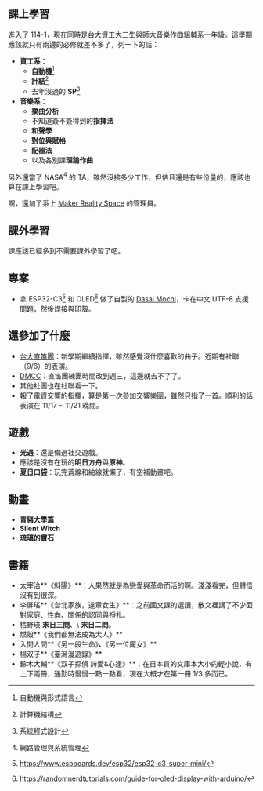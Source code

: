 ## 課上學習

進入了 114-1，現在同時是台大資工大三生與師大音樂作曲組輔系一年級。這學期應該就只有兩邊的必修就差不多了，列一下的話：

- **資工系**：
    - **自動機**[^1]
    - **計結**[^2]
    - 去年沒過的 **SP**[^3]
- **音樂系**：
    - **樂曲分析**
    - 不知道簽不簽得到的**指揮法**
    - **和聲學**
    - **對位與賦格**
    - **配器法**
    - 以及各別課**理論作曲**

另外還當了 NASA[^4] 的 TA，雖然沒接多少工作，但估且還是有些份量的，應該也算在課上學習吧。

啊，還加了系上 [Maker Reality Space](https://www.facebook.com/profile.php?id=61553921554669) 的管理員。

## 課外學習

課應該已經多到不需要課外學習了吧。

## 專案

- 拿 ESP32-C3[^5] 和 OLED[^6] 做了自製的 [Dasai Mochi](https://themochi.huykhong.com/)，卡在中文 UTF-8 支援問題，然後焊接與印殼。

## 還參加了什麼

- [台大直笛團](https://www.facebook.com/nturecorderorchestra)：新學期繼續指揮，雖然感覺沒什麼喜歡的曲子。近期有社聯（9/6）的表演。
- [DMCC](https://www.facebook.com/NTUDigitalMusic)：直笛團練團時間改到週三，這邊就去不了了。
- 其他社團也在社聯看一下。
- 報了電資交響的指揮，算是第一次參加交響樂團，雖然只指了一首。順利的話表演在 11/17 ~ 11/21 晚間。

## 遊戲

- **光遇**：還是備選社交遊戲。
- 應該是沒有在玩的**明日方舟**與**原神**。
- **夏日口袋**：玩完蒼線和紬線就懶了，有空補動畫吧。

## 動畫

- **青豬大學篇**
- **Silent Witch**
- **琉璃的寶石**

## 書籍

- 太宰治**《斜陽》**：人果然就是為戀愛與革命而活的啊。淺淺看完，但體悟沒有到很深。
- 李屏瑤**《台北家族，違章女生》**：之前國文課的選讀，散文裡講了不少面對家庭、性向、關係的認同與掙扎。
- 枯野瑛 **末日三問**、\ **末日二問**。
- 燃殼**《我們都無法成為大人》**
- 入間人間**《另一段生命》**、**《另一位魔女》**
- 楊双子**《臺灣漫遊錄》**
- 鈴木大輔**《双子探偵 詩愛&心逢》**：在日本買的文庫本大小的輕小說，有上下兩冊，通勤時慢慢一點一點看，現在大概才在第一冊 1/3 多而已。

[^now]: https://nownownow.com/about
[^1]: 自動機與形式語言
[^2]: 計算機結構
[^3]: 系統程式設計
[^4]: 網路管理與系統管理
[^5]: https://www.espboards.dev/esp32/esp32-c3-super-mini/
[^6]: https://randomnerdtutorials.com/guide-for-oled-display-with-arduino/
